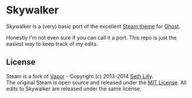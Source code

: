 # Skywalker

Skywalker is a (very) basic port of the excellent [Steam theme](https://github.com/epistrephein/Steam) for [Ghost](http://ghost.org).

Honestly I'm not even sure if you can call it a port. This repo is just the easiest way to keep track of my edits.

## License
Steam is a fork of [Vapor](https://github.com/sethlilly/Vapor) - Copyright (c) 2013-2014 [Seth Lilly](https://github.com/sethlilly/).<br>
The original Steam is open source and released under the [MIT License](https://github.com/epistrephein/Steam/blob/master/LICENSE). All edits to Skywalker are released under the same license.
